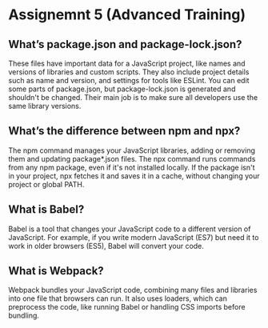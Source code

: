 # Assignemnt 5 (Advanced Training)

## What’s package.json and package-lock.json?

These files have important data for a JavaScript project, like names and versions of libraries and custom scripts. They also include project details such as name and version, and settings for tools like ESLint. You can edit some parts of package.json, but package-lock.json is generated and shouldn't be changed. Their main job is to make sure all developers use the same library versions.

## What’s the difference between npm and npx?

The npm command manages your JavaScript libraries, adding or removing them and updating package\*.json files. The npx command runs commands from any npm package, even if it's not installed locally. If the package isn't in your project, npx fetches it and saves it in a cache, without changing your project or global PATH.

## What is Babel?

Babel is a tool that changes your JavaScript code to a different version of JavaScript. For example, if you write modern JavaScript (ES7) but need it to work in older browsers (ES5), Babel will convert your code.

## What is Webpack?

Webpack bundles your JavaScript code, combining many files and libraries into one file that browsers can run. It also uses loaders, which can preprocess the code, like running Babel or handling CSS imports before bundling.

